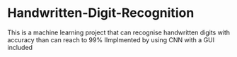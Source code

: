 # Handwritten-Digit-Recognition
This is a machine learning project that can recognise handwritten digits with accuracy than can reach to 99% 
IImplmented by using CNN with a GUI included 
